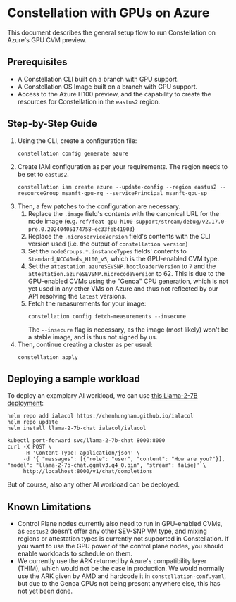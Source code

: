 # Constellation with GPUs on Azure

This document describes the general setup flow to run Constellation on Azure's GPU CVM preview.

## Prerequisites

- A Constellation CLI built on a branch with GPU support.
- A Constellation OS Image built on a branch with GPU support.
- Access to the Azure H100 preview, and the capability to create the resources for Constellation in the `eastus2` region.

## Step-by-Step Guide

1. Using the CLI, create a configuration file:
    ```shell-session
    constellation config generate azure
    ```
2. Create IAM configuration as per your requirements. The region needs to be set to `eastus2`.
    ```shell-session
    constellation iam create azure --update-config --region eastus2 --resourceGroup msanft-gpu-rg --servicePrincipal msanft-gpu-sp
    ```
3. Then, a few patches to the configuration are necessary.
    1. Replace the `.image` field's contents with the canonical URL for the node image (e.g. `ref/feat-gpu-h100-support/stream/debug/v2.17.0-pre.0.20240405174758-ec33feb41903`)
    2. Replace the `.microserviceVersion` field's contents with the CLI version used (i.e. the output of `constellation version`)
    3. Set the `nodeGroups.*.instanceTypes` fields' contents to `Standard_NCC40ads_H100_v5`, which is the GPU-enabled CVM type.
    4. Set the `attestation.azureSEVSNP.bootloaderVersion` to `7` and the `attestation.azureSEVSNP.microcodeVersion` to 62. This is due to the GPU-enabled CVMs using the "Genoa" CPU generation, which is not yet used in any other VMs on Azure and thus not reflected by our API resolving the `latest` versions.
    5. Fetch the measurements for your image:
        ```shell-session
        constellation config fetch-measurements --insecure
        ```
        The  `--insecure` flag is necessary, as the image (most likely) won't be a stable image, and is thus not signed by us.
4. Then, continue creating a cluster as per usual:
    ```shell-session
    constellation apply
    ```

## Deploying a sample workload

To deploy an examplary AI workload, we can use [this Llama-2-7B deployment](https://github.com/chenhunghan/ialacol):

```shell-session
helm repo add ialacol https://chenhunghan.github.io/ialacol
helm repo update
helm install llama-2-7b-chat ialacol/ialacol

kubectl port-forward svc/llama-2-7b-chat 8000:8000
curl -X POST \
     -H 'Content-Type: application/json' \
     -d '{ "messages": [{"role": "user", "content": "How are you?"}], "model": "llama-2-7b-chat.ggmlv3.q4_0.bin", "stream": false}' \
     http://localhost:8000/v1/chat/completions
```

But of course, also any other AI workload can be deployed.

## Known Limitations

- Control Plane nodes currently also need to run in GPU-enabled CVMs, as `eastus2` doesn't offer any other SEV-SNP VM type, and mixing regions or attestation types is currently not supported in Constellation. If you want to use the GPU power of the control plane nodes, you should enable workloads to schedule on them.
- We currently use the ARK returned by Azure's compatibility layer (THIM), which would not be the case in production. We would normally use the ARK given by AMD and hardcode it in `constellation-conf.yaml`, but due to the Genoa CPUs not being present anywhere else, this has not yet been done.
